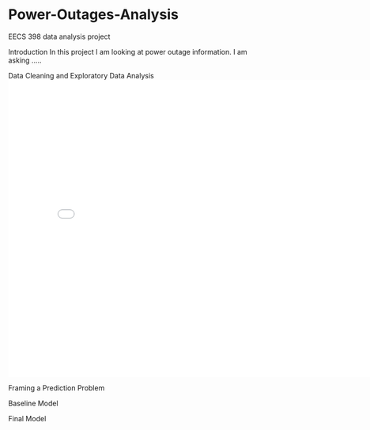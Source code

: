 # Power-Outages-Analysis
EECS 398 data analysis project

Introduction
    In this project I am looking at power outage information. I am asking .....

Data Cleaning and Exploratory Data Analysis
     <iframe src="assets/PriceVsState.html" width=800 height=600 frameborder=0>
     </iframe>


Framing a Prediction Problem

Baseline Model

Final Model